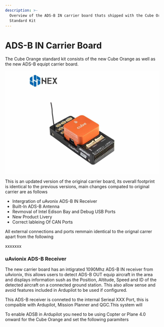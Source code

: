 ```yaml
---
description: >-
  Overview of the ADS-B IN carrier board thats shipped with the Cube Orange
  Standard Kit
---
```


# ADS-B IN Carrier Board

The Cube Orange standard kit consists of the new Cube Orange as well as the new ADS-B equipt carrier board. 

![](../.gitbook/assets/700x467xorange-cube-standard-adsb-03.jpg.pagespeed.ic.b76kbv8lhc.jpg)

This is an updated version of the original carrier board, its overall footprint is identical to the previous versions, main changes compated to original carrier are as follows 

* Intergration of uAvonix ADS-B IN Receiver
* Built-In ADS-B Antenna 
* Revmoval of Intel Edison Bay and Debug USB Ports
* New Product Livery 
* Correct lableing Of CAN Ports 

All external connections and ports remmain identical to the orignal carrer apart from the following 

xxxxxxx



### uAvionix ADS-B Receiver   



The new carrier board has an intigrated 1090Mhz ADS-B IN receiver from uAvionix, this allows users to detect ADS-B OUT equip aircraft in the area and displays information sush as the Position, Altitude, Speed and ID of the detected aircraft on a connected ground station. This also allow sense and avoid features included in Ardupilot to be used if configured. 



This ADS-B receiver is conneted to the internal Serieal XXX Port,  this is compaible with Ardupilot, Mission Planner and QGC.This system will 

To enable ADSB in Ardupilot you need to be using Copter or Plane 4.0 onward for the Cube Orange and set the following paramiters 





 



